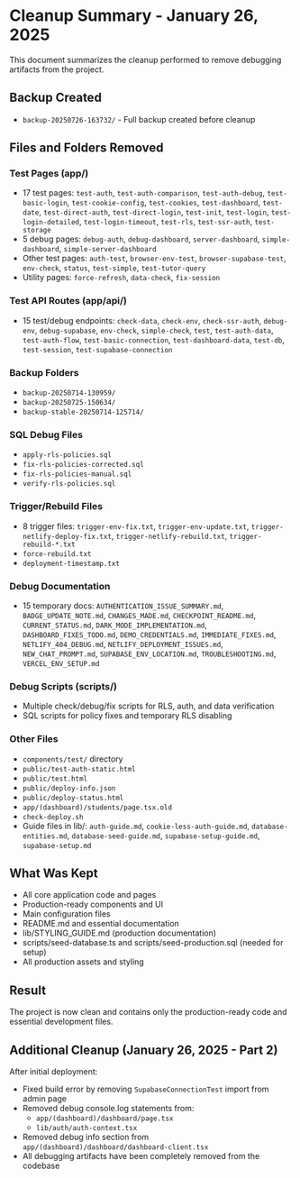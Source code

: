 # Cleanup Summary - January 26, 2025

This document summarizes the cleanup performed to remove debugging artifacts from the project.

## Backup Created
- `backup-20250726-163732/` - Full backup created before cleanup

## Files and Folders Removed

### Test Pages (app/)
- 17 test pages: `test-auth`, `test-auth-comparison`, `test-auth-debug`, `test-basic-login`, `test-cookie-config`, `test-cookies`, `test-dashboard`, `test-date`, `test-direct-auth`, `test-direct-login`, `test-init`, `test-login`, `test-login-detailed`, `test-login-timeout`, `test-rls`, `test-ssr-auth`, `test-storage`
- 5 debug pages: `debug-auth`, `debug-dashboard`, `server-dashboard`, `simple-dashboard`, `simple-server-dashboard`
- Other test pages: `auth-test`, `browser-env-test`, `browser-supabase-test`, `env-check`, `status`, `test-simple`, `test-tutor-query`
- Utility pages: `force-refresh`, `data-check`, `fix-session`

### Test API Routes (app/api/)
- 15 test/debug endpoints: `check-data`, `check-env`, `check-ssr-auth`, `debug-env`, `debug-supabase`, `env-check`, `simple-check`, `test`, `test-auth-data`, `test-auth-flow`, `test-basic-connection`, `test-dashboard-data`, `test-db`, `test-session`, `test-supabase-connection`

### Backup Folders
- `backup-20250714-130959/`
- `backup-20250725-150634/`
- `backup-stable-20250714-125714/`

### SQL Debug Files
- `apply-rls-policies.sql`
- `fix-rls-policies-corrected.sql`
- `fix-rls-policies-manual.sql`
- `verify-rls-policies.sql`

### Trigger/Rebuild Files
- 8 trigger files: `trigger-env-fix.txt`, `trigger-env-update.txt`, `trigger-netlify-deploy-fix.txt`, `trigger-netlify-rebuild.txt`, `trigger-rebuild-*.txt`
- `force-rebuild.txt`
- `deployment-timestamp.txt`

### Debug Documentation
- 15 temporary docs: `AUTHENTICATION_ISSUE_SUMMARY.md`, `BADGE_UPDATE_NOTE.md`, `CHANGES_MADE.md`, `CHECKPOINT_README.md`, `CURRENT_STATUS.md`, `DARK_MODE_IMPLEMENTATION.md`, `DASHBOARD_FIXES_TODO.md`, `DEMO_CREDENTIALS.md`, `IMMEDIATE_FIXES.md`, `NETLIFY_404_DEBUG.md`, `NETLIFY_DEPLOYMENT_ISSUES.md`, `NEW_CHAT_PROMPT.md`, `SUPABASE_ENV_LOCATION.md`, `TROUBLESHOOTING.md`, `VERCEL_ENV_SETUP.md`

### Debug Scripts (scripts/)
- Multiple check/debug/fix scripts for RLS, auth, and data verification
- SQL scripts for policy fixes and temporary RLS disabling

### Other Files
- `components/test/` directory
- `public/test-auth-static.html`
- `public/test.html`
- `public/deploy-info.json`
- `public/deploy-status.html`
- `app/(dashboard)/students/page.tsx.old`
- `check-deploy.sh`
- Guide files in lib/: `auth-guide.md`, `cookie-less-auth-guide.md`, `database-entities.md`, `database-seed-guide.md`, `supabase-setup-guide.md`, `supabase-setup.md`

## What Was Kept
- All core application code and pages
- Production-ready components and UI
- Main configuration files
- README.md and essential documentation
- lib/STYLING_GUIDE.md (production documentation)
- scripts/seed-database.ts and scripts/seed-production.sql (needed for setup)
- All production assets and styling

## Result
The project is now clean and contains only the production-ready code and essential development files.

## Additional Cleanup (January 26, 2025 - Part 2)
After initial deployment:
- Fixed build error by removing `SupabaseConnectionTest` import from admin page
- Removed debug console.log statements from:
  - `app/(dashboard)/dashboard/page.tsx`
  - `lib/auth/auth-context.tsx`
- Removed debug info section from `app/(dashboard)/dashboard/dashboard-client.tsx`
- All debugging artifacts have been completely removed from the codebase 